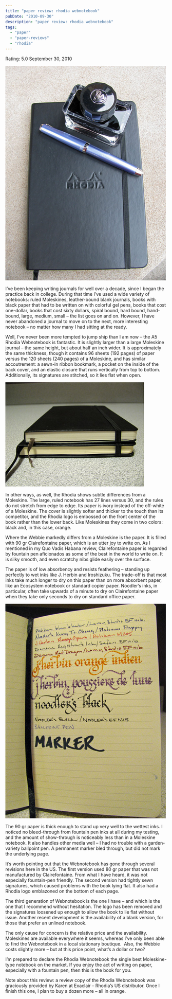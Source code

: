 ```yaml
---
title: "paper review: rhodia webnotebook"
pubDate: "2010-09-30"
description: "paper review: rhodia webnotebook"
tags:
  - "paper"
  - "paper-reviews"
  - "rhodia"
---
```


Rating: 5.0
September 30, 2010

![](rhodia-webnotebook.jpg)

I’ve been keeping writing journals for well over a decade, since I began the practice back in college. During that time I’ve used a wide variety of notebooks: ruled Moleskines, leather-bound blank journals, books with black paper that had to be written on with colorful gel pens, books that cost one-dollar, books that cost sixty dollars, spiral bound, hard bound, hand-bound, large, medium, small – the list goes on and on. However, I have never abandoned a journal to move on to the next, more interesting notebook – no matter how many I had sitting at the ready.

Well, I’ve never been more tempted to jump ship than I am now – the A5 Rhodia Webnotebook is fantastic. It is slightly larger than a large Moleskine journal – the same height, but about half an inch wider. It is approximately the same thickness, though it contains 96 sheets (192 pages) of paper versus the 120 sheets (240 pages) of a Moleskine, and has similar accoutrement: a sewn-in ribbon bookmark, a pocket on the inside of the back cover, and an elastic closure that runs vertically from top to bottom. Additionally, its signatures are stitched, so it lies flat when open.

![](rhodia-webnotebook-2.jpg)

In other ways, as well, the Rhodia shows subtle differences from a Moleskine. The large, ruled notebook has 27 lines versus 30, and the rules do not stretch from edge to edge. Its paper is ivory instead of the off-white of a Moleskine. The cover is slightly softer and thicker to the touch than its competitor, and the Rhodia logo is embossed on the front center of the book rather than the lower back. Like Moleskines they come in two colors: black and, in this case, orange.

Where the Webbie markedly differs from a Moleskine is the paper. It is filled with 90 gr Clairefontaine paper, which is an utter joy to write on. As I mentioned in my Quo Vadis Habana review, Clairefontaine paper is regarded by fountain pen aficionados as some of the best in the world to write on. It is silky smooth, and even scratchy nibs glide easily over the surface.

The paper is of low absorbency and resists feathering – standing up perfectly to wet inks like J. Herbin and Iroshizuku. The trade-off is that most inks take much longer to dry on this paper than on more absorbent paper, like an Ecosystem notebook or standard copier paper. Noodler’s inks, in particular, often take upwards of a minute to dry on Clairefontaine paper when they take only seconds to dry on standard office paper.

![](rhodia-webnotebook-3.jpg)

The 90 gr paper is thick enough to stand up very well to the wettest inks. I noticed no bleed-through from fountain pen inks at all during my testing, and the amount of show-through is noticeably less than in a Moleskine notebook. It also handles other media well – I had no trouble with a garden-variety ballpoint pen. A permanent marker bled through, but did not mark the underlying page.

It’s worth pointing out that the Webnotebook has gone through several revisions here in the US. The first version used 80 gr paper that was not manufactured by Clairefontaine. From what I have heard, it was not especially fountain-pen friendly. The second version had tightly sewn signatures, which caused problems with the book lying flat. It also had a Rhodia logo emblazoned on the bottom of each page.

The third generation of Webnotebook is the one I have – and which is the one that I recommend without hesitation. The logo has been removed and the signatures loosened up enough to allow the book to lie flat without issue. Another recent development is the availability of a blank version, for those that prefer an unlined notebook.

The only cause for concern is the relative price and the availability. Moleskines are available everywhere it seems, whereas I’ve only been able to find the Webnotebook in a local stationary boutique.  Also, the Webbie costs slightly more – but at this price point, what’s a dollar or two?

I’m prepared to declare the Rhodia Webnotebook the single best Moleskine-type notebook on the market. If you enjoy the act of writing on paper, especially with a fountain pen, then this is the book for you.

Note about this review: a review copy of the Rhodia Webnotebook was graciously provided by Karen at Exaclair – Rhodia’s US distributor. Once I finish this one, I plan to buy a dozen more – all in orange.
